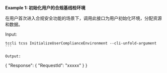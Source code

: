 **Example 1: 初始化用户的合规基线检环境**

在用户首次进入合规安全功能的场景下，调用此接口为用户初始化环境，分配资源和数据。

Input: 

```
tccli tcss InitializeUserComplianceEnvironment --cli-unfold-argument ```

Output: 
```
{
    "Response": {
        "RequestId": "xxxxx"
    }
}
```


